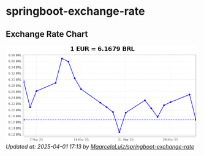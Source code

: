 # springboot-exchange-rate

<!-- EXCHANGE-RATE-START -->
## Exchange Rate Chart

![Exchange Rate Chart](charts/chart.png)*Updated at: 2025-04-01 17:13 by [MaarceloLuiz/springboot-exchange-rate](https://github.com/MaarceloLuiz/springboot-exchange-rate)*


<!-- EXCHANGE-RATE-END -->